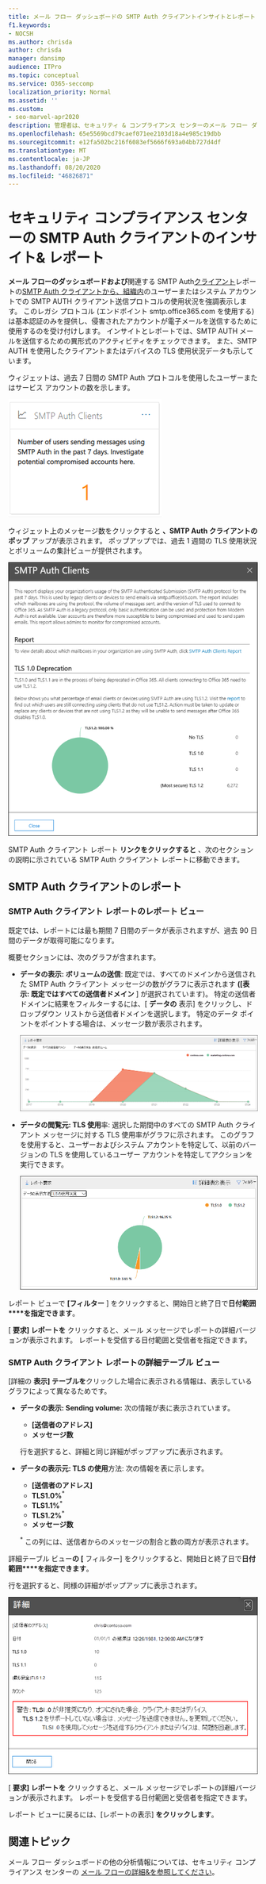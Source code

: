 ```yaml
---
title: メール フロー ダッシュボードの SMTP Auth クライアントインサイトとレポート
f1.keywords:
- NOCSH
ms.author: chrisda
author: chrisda
manager: dansimp
audience: ITPro
ms.topic: conceptual
ms.service: O365-seccomp
localization_priority: Normal
ms.assetid: ''
ms.custom:
- seo-marvel-apr2020
description: 管理者は、セキュリティ & コンプライアンス センターのメール フロー ダッシュボードで SMTP Auth insight を使用してレポートし、認証済み SMTP (SMTP AUTH) を使用してメール メッセージを送信する、組織内のメール送信者を監視する方法を学習できます。
ms.openlocfilehash: 65e5569bcd79caef071ee2103d18a4e985c19dbb
ms.sourcegitcommit: e12fa502bc216f6083ef5666f693a04bb727d4df
ms.translationtype: MT
ms.contentlocale: ja-JP
ms.lasthandoff: 08/20/2020
ms.locfileid: "46826871"
---
```

# <a name="smtp-auth-clients-insight-and-report-in-the-security--compliance-center"></a>セキュリティ コンプライアンス センターの SMTP Auth クライアントのインサイト& レポート

**メール フローのダッシュボードおよび**関連する SMTP Auth[クライアント](mail-flow-insights-v2.md)レポートの[SMTP Auth クライアントから、組織内](#smtp-auth-clients-report)のユーザーまたはシステム アカウントでの SMTP AUTH クライアント送信プロトコルの使用状況を強調表示します。 このレガシ プロトコル (エンドポイント smtp.office365.com を使用する) は基本認証のみを提供し、侵害されたアカウントが電子メールを送信するために使用するのを受け付けします。 インサイトとレポートでは、SMTP AUTH メールを送信するための異形式のアクティビティをチェックできます。 また、SMTP AUTH を使用したクライアントまたはデバイスの TLS 使用状況データも示しています。

ウィジェットは、過去 7 日間の SMTP Auth プロトコルを使用したユーザーまたはサービス アカウントの数を示します。

![セキュリティ センター センターのメール フロー ダッシュボードの SMTP Auth クライアント &イジェット](../../media/mfi-smtp-auth-clients-report-widget.png)

ウィジェット上のメッセージ数をクリックすると **、SMTP Auth クライアントのポップ** アップが表示されます。 ポップアップでは、過去 1 週間の TLS 使用状況とボリュームの集計ビューが提供されます。

![[メール フロー ダッシュボード] で SMTP Auth クライアント ウィジェットをクリックした後の詳細ポップアップ](../../media/mfi-smtp-auth-clients-report-details.png)

SMTP Auth クライアント レポート **リンクをクリックすると** 、次のセクションの説明に示されている SMTP Auth クライアント レポートに移動できます。

## <a name="smtp-auth-clients-report"></a>SMTP Auth クライアントのレポート

### <a name="report-view-for-the-smtp-auth-clients-report"></a>SMTP Auth クライアント レポートのレポート ビュー

既定では、レポートには最も期間 7 日間のデータが表示されますが、過去 90 日間のデータが取得可能になります。

概要セクションには、次のグラフが含まれます。

- **データの表示: ボリュームの送信**: 既定では、すべてのドメインから送信された SMTP Auth クライアント メッセージの数がグラフに表示されます **([表示: 既定ではすべての送信者ドメイン** ] が選択されています)。 特定の送信者ドメインに結果をフィルターするには、[ **データの** 表示] をクリックし、ドロップダウン リストから送信者ドメインを選択します。 特定のデータ ポイントをポイントする場合は、メッセージ数が表示されます。

  ![コンプライアンス センターの SMTP Auth クライアント レポートでのボリューム & ビューの送信](../../media/mfi-smtp-auth-clients-report-sending-volume-view.png)

- **データの閲覧元: TLS 使用**率: 選択した期間中のすべての SMTP Auth クライアント メッセージに対する TLS 使用率がグラフに示されます。 このグラフを使用すると、ユーザーおよびシステム アカウントを特定して、以前のバージョンの TLS を使用しているユーザー アカウントを特定してアクションを実行できます。

  ![セキュリティ コンプライアンス センターの SMTP Auth クライアント レポートの TLS 使用&ビュー](../../media/mfi-smtp-auth-clients-report-tls-usage-view.png)

レポート ビューで **[フィルター** ] をクリックすると、開始日と終了日で**日付範囲****を指定できます**。

[ **要求] レポートを** クリックすると、メール メッセージでレポートの詳細バージョンが表示されます。 レポートを受信する日付範囲と受信者を指定できます。

### <a name="details-table-view-for-the-smtp-auth-clients-report"></a>SMTP Auth クライアント レポートの詳細テーブル ビュー

[詳細の **表示] テーブルを**クリックした場合に表示される情報は、表示しているグラフによって異なるためです。

- **データの表示: Sending volume:** 次の情報が表に表示されています。

  - **[送信者のアドレス]**
  - **メッセージ数**

  行を選択すると、詳細と同じ詳細がポップアップに表示されます。

- **データの表示元: TLS の使用**方法: 次の情報を表に示します。

  - **[送信者のアドレス]**
  - **TLS1.0%**<sup>\*</sup>
  - **TLS1.1%**<sup>\*</sup>
  - **TLS1.2%**<sup>\*</sup>
  - **メッセージ数**

  <sup>\*</sup> この列には、送信者からのメッセージの割合と数の両方が表示されます。

詳細テーブル ビュー**の [** フィルター] をクリックすると、開始日と終了日で**日付範囲****を指定できます**。

行を選択すると、同様の詳細がポップアップに表示されます。

![SMTP Auth クライアント レポートの TLS 使用状況ビューの詳細テーブルからの詳細ポップアップ](../../media/mfi-smtp-auth-clients-report-tls-usage-view-view-details-table-details.png)

[ **要求] レポートを** クリックすると、メール メッセージでレポートの詳細バージョンが表示されます。 レポートを受信する日付範囲と受信者を指定できます。

レポート ビューに戻るには、[レポートの表示] **をクリックします**。

## <a name="related-topics"></a>関連トピック

メール フロー ダッシュボードの他の分析情報については、セキュリティ コンプライアンス センターの [メール フローの詳細&を参照してください](mail-flow-insights-v2.md)。
